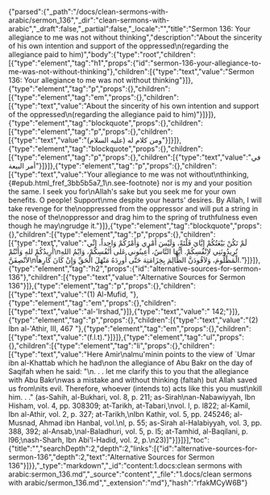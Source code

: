 {"parsed":{"_path":"/docs/clean-sermons-with-arabic/sermon_136","_dir":"clean-sermons-with-arabic","_draft":false,"_partial":false,"_locale":"","title":"Sermon 136:  Your allegiance to me was not without thinking","description":"About the sincerity of his own intention and support of the oppressed\n(regarding the allegiance paid to him)","body":{"type":"root","children":[{"type":"element","tag":"h1","props":{"id":"sermon-136-your-allegiance-to-me-was-not-without-thinking"},"children":[{"type":"text","value":"Sermon 136:  Your allegiance to me was not without thinking"}]},{"type":"element","tag":"p","props":{},"children":[{"type":"element","tag":"em","props":{},"children":[{"type":"text","value":"About the sincerity of his own intention and support of the oppressed\n(regarding the allegiance paid to him)"}]}]},{"type":"element","tag":"blockquote","props":{},"children":[{"type":"element","tag":"p","props":{},"children":[{"type":"text","value":"ومن كلام له (عليه السلام)"}]}]},{"type":"element","tag":"blockquote","props":{},"children":[{"type":"element","tag":"p","props":{},"children":[{"type":"text","value":"في أمر البيعة"}]}]},{"type":"element","tag":"p","props":{},"children":[{"type":"text","value":"Your allegiance to me was not without\nthinking,{#epub.html_fref_3bb5b5a7_1\n.see-footnote} nor is my and your position the same. I seek you for\nAllah's sake but you seek me for your own benefits. O people! Support\nme despite your hearts' desires. By Allah, I will take revenge for the\noppressed from the oppressor and will put a string in the nose of the\noppressor and drag him to the spring of truthfulness even though he may\ngrudge it."}]},{"type":"element","tag":"blockquote","props":{},"children":[{"type":"element","tag":"p","props":{},"children":[{"type":"text","value":"لَمْ تَكُنْ بَيْعَتُكُمْ إِيَّايَ فَلْتَةً، وَلَيْسَ أَمْرِي وَأَمْرُكُمْ وَاحِداً، إِنِّي أُرِيدُكُمْ للهِ وَأَنْتُمْ\nتُرِيدُونَنِي لاِنْفُسِكُمْ. أَيُّهَا النَّاسُ، أَعِينُوني عَلى أَنْفُسِكُمْ، وَايْمُ اللهِ لاَنْصِفَنَّ\nالْمَظْلُومَ، وَلاَقُودَنَّ الظَّالِمَ بِخِزَامَتِهَ حَتَّى أُورِدَهُ مَنْهَلَ الْحَقِّ وَإِنْ كَانَ كَارِهاً."}]}]},{"type":"element","tag":"h2","props":{"id":"alternative-sources-for-sermon-136"},"children":[{"type":"text","value":"Alternative Sources for Sermon 136"}]},{"type":"element","tag":"p","props":{},"children":[{"type":"text","value":"(1) Al-Mufid, "},{"type":"element","tag":"em","props":{},"children":[{"type":"text","value":"al-'Irshad,"}]},{"type":"text","value":" 142;"}]},{"type":"element","tag":"p","props":{},"children":[{"type":"text","value":"(2) Ibn al-'Athir, III, 467 "},{"type":"element","tag":"em","props":{},"children":[{"type":"text","value":"(f.l.t)."}]}]},{"type":"element","tag":"ul","props":{},"children":[{"type":"element","tag":"li","props":{},"children":[{"type":"text","value":"Here Amir\nalmu'minin points to the view of `Umar ibn al-Khattab which he had\non the allegiance of Abu Bakr on the day of Saqifah when he said: \"\n. . . let me clarify this to you that the allegiance with Abu Bakr\nwas a mistake and without thinking (faltah) but Allah saved us from\nits evil. Therefore, whoever (intends to) acts like this you must\nkill him. . .\" (as-Sahih, al-Bukhari, vol. 8, p. 211; as-Sirah\nan-Nabawiyyah, Ibn Hisham, vol. 4, pp. 308309; at-Tarikh, at-Tabari,\nvol. l, p. l822; al-Kamil, Ibn al-Athir, vol. 2, p. 327; at-Tarikh,\nIbn Kathir, vol. 5, pp. 245246; al-Musnad, Ahmad ibn Hanbal, vol.\nl, p. 55; as-Sirah al-Halabiyyah, vol. 3, pp. 388, 392; al-Ansab,\nal-Baladhuri, vol. 5, p. l5; at-Tamhid, al-Baqilani, p. l96;\nash-Sharh, Ibn Abi'l-Hadid, vol. 2, p.\n23)]"}]}]}],"toc":{"title":"","searchDepth":2,"depth":2,"links":[{"id":"alternative-sources-for-sermon-136","depth":2,"text":"Alternative Sources for Sermon 136"}]}},"_type":"markdown","_id":"content:1.docs:clean sermons with arabic:sermon_136.md","_source":"content","_file":"1.docs/clean sermons with arabic/sermon_136.md","_extension":"md"},"hash":"rfakMCyW6B"}